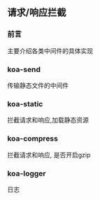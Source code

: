 ## 请求/响应拦截

### 前言
主要介绍各类中间件的具体实现


### koa-send 
传输静态文件的中间件



### koa-static 
拦截请求和响应,加载静态资源


### koa-compress 
拦截请求和响应, 是否开启gzip


### koa-logger 
日志


